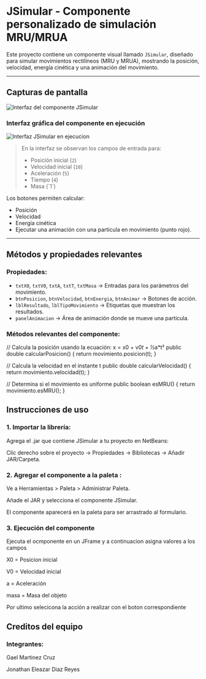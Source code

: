 #  JSimular - Componente personalizado de simulación MRU/MRUA

Este proyecto contiene un componente visual llamado `JSimular`, diseñado para simular movimientos rectilíneos (MRU y MRUA), mostrando la posición, velocidad, energía cinética y una animación del movimiento.

---

##  Capturas de pantalla
![Interfaz del componente JSimular](Capturas/interfazSimulador.png)

### Interfaz gráfica del componente en ejecución
![Interfaz  JSimular en ejecucion](Capturas/ejecucionSimulador.png)



> En la interfaz se observan los campos de entrada para:
> - Posición inicial (`2`)
> - Velocidad inicial (`10`)
> - Aceleración (`5`)
> - Tiempo (`4`)
> - Masa  (´1´)

Los botones permiten calcular:
- Posición
- Velocidad
- Energía cinética
- Ejecutar una animación con una partícula en movimiento (punto rojo).

---

##  Métodos y propiedades relevantes

### Propiedades:

- `txtX0`, `txtV0`, `txtA`, `txtT`, `txtMasa` → Entradas para los parámetros del movimiento.
- `btnPosicion`, `btnVelocidad`, `btnEnergia`, `btnAnimar` → Botones de acción.
- `lblResultado`, `lblTipoMovimiento` → Etiquetas que muestran los resultados.
- `panelAnimacion` → Área de animación donde se mueve una partícula.

### Métodos relevantes del componente:


// Calcula la posición usando la ecuación: x = x0 + v0*t + ½*a*t²
public double calcularPosicion() {
    return movimiento.posicion(t);
}

// Calcula la velocidad en el instante t
public double calcularVelocidad() {
    return movimiento.velocidad(t);
}

// Determina si el movimiento es uniforme
public boolean esMRU() {
    return movimiento.esMRU();
}


## Instrucciones de uso
### 1. Importar la librería:
Agrega el .jar que contiene JSimular a tu proyecto en NetBeans:

Clic derecho sobre el proyecto → Propiedades → Bibliotecas → Añadir JAR/Carpeta.

### 2. Agregar el componente a la paleta :
Ve a Herramientas > Paleta > Administrar Paleta.

Añade el JAR y selecciona el componente JSimular.

El componente aparecerá en la paleta para ser arrastrado al formulario.

### 3. Ejecución del componente
Ejecuta el ocmponente en un JFrame y a continuacion asigna valores a los campos 

X0 = Posicion inicial

 V0 = Velocidad inicial

 a = Aceleración

 masa = Masa del objeto

Por ultimo selecicona la acción a realizar con el boton correspondiente


## Creditos del equipo
### Integrantes:
Gael Martinez Cruz

Jonathan Eleazar Diaz Reyes



